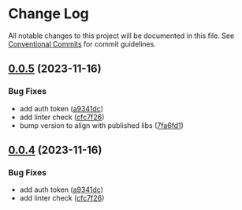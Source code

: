 # Change Log

All notable changes to this project will be documented in this file.
See [Conventional Commits](https://conventionalcommits.org) for commit guidelines.

## [0.0.5](https://github.com/ionic-team/stencil-component-starter/compare/v0.0.2...v0.0.5) (2023-11-16)


### Bug Fixes

* add auth token ([a9341dc](https://github.com/ionic-team/stencil-component-starter/commit/a9341dcb2de69b2051130de94d4d429d729d09f5))
* add linter check ([cfc7f26](https://github.com/ionic-team/stencil-component-starter/commit/cfc7f262206351a447e8fdefb7972d63a4f93b3b))
* bump version to align with published libs ([7fa6fd1](https://github.com/ionic-team/stencil-component-starter/commit/7fa6fd1c2d300908059b3d848efaab3bb416c613))





## [0.0.4](https://github.com/ionic-team/stencil-component-starter/compare/v0.0.2...v0.0.4) (2023-11-16)


### Bug Fixes

* add auth token ([a9341dc](https://github.com/ionic-team/stencil-component-starter/commit/a9341dcb2de69b2051130de94d4d429d729d09f5))
* add linter check ([cfc7f26](https://github.com/ionic-team/stencil-component-starter/commit/cfc7f262206351a447e8fdefb7972d63a4f93b3b))
